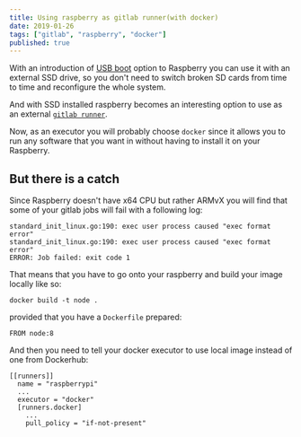 ```yaml
---
title: Using raspberry as gitlab runner(with docker)
date: 2019-01-26
tags: ["gitlab", "raspberry", "docker"]
published: true
---
```

With an introduction of [USB boot](https://www.raspberrypi.org/documentation/hardware/raspberrypi/bootmodes/msd.md) option to Raspberry you can use it with an external SSD drive, so you don't need to switch broken SD cards from time to time and reconfigure the whole system.

And with SSD installed raspberry becomes an interesting option to use as an external [`gitlab runner`](https://docs.gitlab.com/runner/#install-gitlab-runner).

Now, as an executor you will probably choose `docker` since it allows you to run any software that you want in without having to install it on your Raspberry.

## But there is a catch

Since Raspberry doesn't have x64 CPU but rather ARMvX you will find that some of your gitlab jobs will fail with a following log:
```
standard_init_linux.go:190: exec user process caused "exec format error"
standard_init_linux.go:190: exec user process caused "exec format error"
ERROR: Job failed: exit code 1
```

That means that you have to go onto your raspberry and build your image locally like so:
```
docker build -t node .
```

provided that you have a `Dockerfile` prepared:
```
FROM node:8
```

And then you need to tell your docker executor to use local image instead of one from Dockerhub:
```
[[runners]]
  name = "raspberrypi"
  ...
  executor = "docker"
  [runners.docker]
    ...
    pull_policy = "if-not-present"
```
